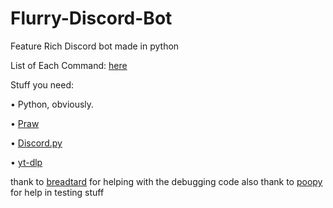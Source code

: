 # Flurry-Discord-Bot
 Feature Rich Discord bot made in python


List of Each Command: <a href=https://github.com/DevDan0/Flurry-Discord-Bot/blob/main/explaining-each-command.md> here</a>

Stuff you need:


• Python, obviously.


• <a href=https://praw.readthedocs.io/>Praw</a>


• <a href=https://discordpy.readthedocs.io/>Discord.py</a>


• <a href=https://github.com/yt-dlp/yt-dlp>yt-dlp</a>


thank to <a href =https://github.com/breadtard>breadtard</a> for helping with the debugging code 
also thank to <a href=https://github.com/poopyyyyy>poopy</a> for help in testing stuff
